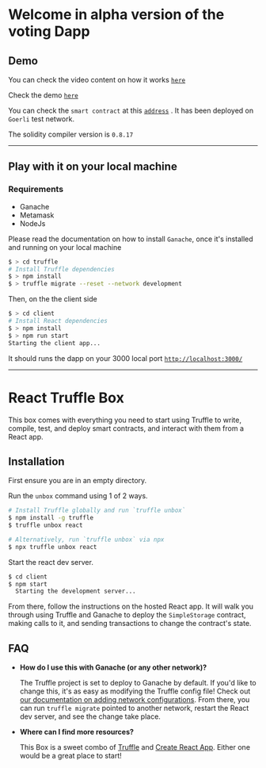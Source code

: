 # Welcome in alpha version of the voting Dapp

## Demo

You can check the video content on how it works [`here`](https://www.loom.com/share/b3dd2e74848b445cb85b113d1dadc9b6)

Check the demo [`here`](https://alyra-voting-dapp-akt4.vercel.app/)

You can check the `smart contract` at this [`address`](https://goerli.etherscan.io/address/0x9f6a50DE3ee8DFBcF19c16f75beA133F886E91Ec) . It has been deployed on `Goerli` test network.

The solidity compiler version is `0.8.17`

---

## Play with it on your local machine

### Requirements

- Ganache
- Metamask
- NodeJs

Please read the documentation on how to install `Ganache`, once it's installed and running on your local machine

```sh
$ > cd truffle
# Install Truffle dependencies
$ > npm install
$ > truffle migrate --reset --network development
```

Then, on the the client side

```sh
$ > cd client
# Install React dependencies
$ > npm install
$ > npm run start
Starting the client app...
```

It should runs the dapp on your 3000 local port [`http://localhost:3000/`](http://localhost:3000/)

---

# React Truffle Box

This box comes with everything you need to start using Truffle to write, compile, test, and deploy smart contracts, and interact with them from a React app.

## Installation

First ensure you are in an empty directory.

Run the `unbox` command using 1 of 2 ways.

```sh
# Install Truffle globally and run `truffle unbox`
$ npm install -g truffle
$ truffle unbox react
```

```sh
# Alternatively, run `truffle unbox` via npx
$ npx truffle unbox react
```

Start the react dev server.

```sh
$ cd client
$ npm start
  Starting the development server...
```

From there, follow the instructions on the hosted React app. It will walk you through using Truffle and Ganache to deploy the `SimpleStorage` contract, making calls to it, and sending transactions to change the contract's state.

## FAQ

- **How do I use this with Ganache (or any other network)?**

  The Truffle project is set to deploy to Ganache by default. If you'd like to change this, it's as easy as modifying the Truffle config file! Check out [our documentation on adding network configurations](https://trufflesuite.com/docs/truffle/reference/configuration/#networks). From there, you can run `truffle migrate` pointed to another network, restart the React dev server, and see the change take place.

- **Where can I find more resources?**

  This Box is a sweet combo of [Truffle](https://trufflesuite.com) and [Create React App](https://create-react-app.dev). Either one would be a great place to start!
